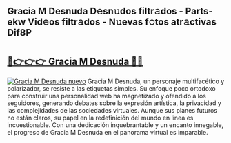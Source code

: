## Gracia M Desnuda D𝚎sn𝚞dos filtr𝚊dos - Parts-ekw Vid𝚎os filtr𝚊dos - N𝚞evas f𝚘tos atr𝚊ctivas Dif8P

# <h2><a href="http://mb14z4.tromn.icu/?c=Gracia+M+Desnuda">🔗👉👉👉 Gracia M Desnuda 🔗🔗</a></h2>

[![Gracia M Desnuda nuevo](https://i.imgur.com/pEAQMta.gif)](http://mb14z4.tromn.icu/?c=Gracia+M+Desnuda)
Gracia M Desnuda, un personaje multifacético y polarizador, se resiste a las etiquetas simples. Su enfoque poco ortodoxo para construir una personalidad web ha magnetizado y ofendido a los seguidores, generando debates sobre la expresión artística, la privacidad y las complejidades de las sociedades virtuales. Aunque sus planes futuros no están claros, su papel en la redefinición del mundo en línea es incuestionable. Con una dedicación inquebrantable y un encanto innegable, el progreso de Gracia M Desnuda en el panorama virtual es imparable.
